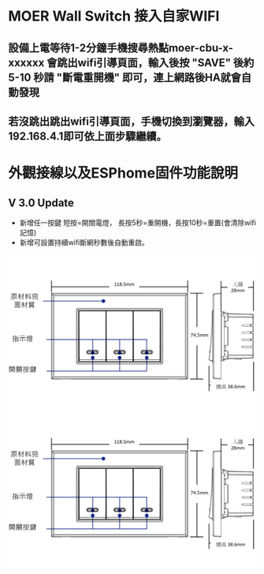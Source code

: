 # MOER Wall Switch 接入自家WIFI

## 設備上電等待1-2分鐘手機搜尋熱點moer-cbu-x-xxxxxx 會跳出wifi引導頁面，輸入後按 "SAVE" 後約 5-10 秒請 "斷電重開機" 即可，連上網路後HA就會自動發現 
## 若沒跳出跳出wifi引導頁面，手機切換到瀏覽器，輸入192.168.4.1即可依上面步驟繼續。

# 外觀接線以及ESPhome固件功能說明 
## V 3.0 Update
* 新增任一按鍵 短按=開關電燈， 長按5秒=重開機，長按10秒=重置(會清除wifi記憶)
* 新增可設置持續wifi斷網秒數後自動重啟。
  
![Mosquitto_broker](/wall_switch/image/161734.jpg)
![Mosquitto_broker](/wall_switch/image/161734.jpg)
